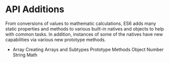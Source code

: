 # API Additions

From conversions of values to mathematic calculations, ES6 adds many static
properties and methods to various built-in natives and objects to help with
common tasks. In addition, instances of some of the natives have new
capabilities via various new prototype methods.

* Array Creating Arrays and Subtypes Prototype Methods Object Number String Math
